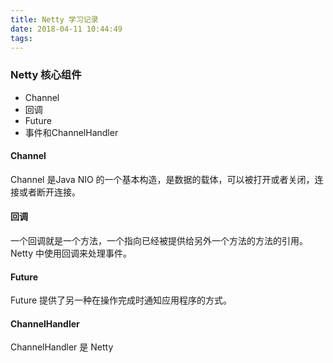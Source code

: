 ```yaml
---
title: Netty 学习记录
date: 2018-04-11 10:44:49
tags:
---
```

### Netty 核心组件
- Channel
- 回调
- Future
- 事件和ChannelHandler
#### Channel
Channel 是Java NIO 的一个基本构造，是数据的载体，可以被打开或者关闭，连接或者断开连接。
#### 回调
一个回调就是一个方法，一个指向已经被提供给另外一个方法的方法的引用。Netty 中使用回调来处理事件。
####  Future
Future 提供了另一种在操作完成时通知应用程序的方式。
#### ChannelHandler
ChannelHandler 是 Netty

